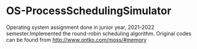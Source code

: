 # OS-ProcessSchedulingSimulator
Operating system assignment done in junior year, 2021-2022 semester.Implemented the round-robin scheduling algorithm.
Original codes can be found from http://www.ontko.com/moss/#memory
